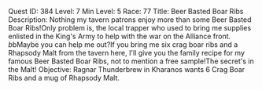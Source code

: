 Quest ID: 384
Level: 7
Min Level: 5
Race: 77
Title: Beer Basted Boar Ribs
Description: Nothing my tavern patrons enjoy more than some Beer Basted Boar Ribs!Only problem is, the local trapper who used to bring me supplies enlisted in the King's Army to help with the war on the Alliance front. $b$bMaybe you can help me out?If you bring me six crag boar ribs and a Rhapsody Malt from the tavern here, I'll give you the family recipe for my famous Beer Basted Boar Ribs, not to mention a free sample!The secret's in the Malt!
Objective: Ragnar Thunderbrew in Kharanos wants 6 Crag Boar Ribs and a mug of Rhapsody Malt.
